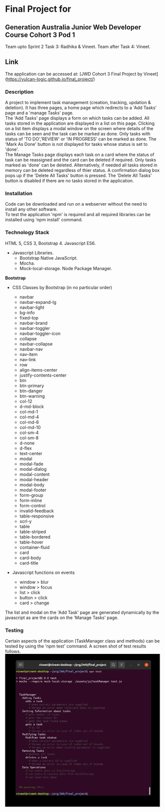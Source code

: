 # Final Project for 
## Generation Australia Junior Web Developer Course Cohort 3 Pod 1
Team upto Sprint 2 Task 3: Radhika & Vineet.
Team after Task 4: Vineet.

## Link
The application can be accessed at: [JWD Cohort 3 Final Project by Vineet] (https://vulcan-logic.github.io/final_project/)

### Description 
A project to implement task management (creation, tracking, updation & deletion). 
It has three pages, a home page which redirects to a 'Add Tasks' page and a 'manage Tasks' page.  
The 'Add Tasks' page displays a form on which tasks can be added. All tasks stored in the application are displayed in a list on this page. 
Clicking on a list item displays a modal window on the screen where details of the tasks can be seen and the task can be marked as done. 
Only tasks  with status of 'TO DO','REVIEW' or 'IN PROGRESS' can be marked as done. The 'Mark As Done' button is not displayed for tasks whose 
status is set to 'done'.  
The Manage Tasks page displays each task on a card where the status of task can be reassigned and the card can be 
deleted if required. Only tasks marked as 'done' can be deleted. 
Alternatively, if needed all tasks stored in memory can be deleted regardless of thier status. 
A confirmation dialog box pops up if the 'Delete All Tasks' button is pressed. 
The 'Delete All Tasks' button is disabled if there are no tasks stored in the application.  

### Installation
Code can be downloaded and run on a webserver without the need to install any other software.  
To test the application 'npm' is required and all required libraries can be installed using 'npm install' command. 

### Technology Stack
HTML 5, 
CSS 3, 
Bootstrap 4. 
Javascript ES6. 
* Javascript Libraries. 
  + Bootstrap Native JavaScript. 
  + Mocha. 
  + Mock-local-storage. 
Node Package Manager.

**Bootstrap**
* CSS Classes by Bootstrap (in no particular order)
  + navbar
  + navbar-expand-lg
  + navbar-light
  + bg-info
  + fixed-top
  + navbar-brand
  + navbar-toggler
  + navbar-toggler-icon
  + collapse
  + navbar-collapse
  + navbar-nav
  + nav-item
  + nav-link
  + row 
  + align-items-center 
  + justify-contents-center
  + btn
  + btn-primary
  + btn-danger
  + btn-warning
  + col-12
  + d-md-block 
  + col-md-1
  + col-md-4
  + col-md-6 
  + col-md-10
  + col-sm-4
  + col-sm-8
  + d-none
  + d-flex 
  + text-center
  + modal
  + modal-fade
  + modal-dialog
  + modal-content
  + modal-header
  + modal-body
  + modal-footer
  + form-group 
  + form-inline
  + form-control
  + invalid-feedback
  + table-responsive 
  + scrl-y
  + table 
  + table-striped 
  + table-bordered 
  + table-hover
  + container-fluid
  + card
  + card-body
  + card-title

* Javascript functions on events
  + window > blur
  + window > focus
  + list > click
  + button > click
  + card > change

The list and modal on the 'Add Task' page are generated dynamically by the javascript as are the cards on the 'Manage Tasks' page. 

### Testing 
Certain aspects of the application (TaskManager class and methods) can be tested by using the 'npm test' command. 
A screen shot of test results follows.
![](test-results.png)






